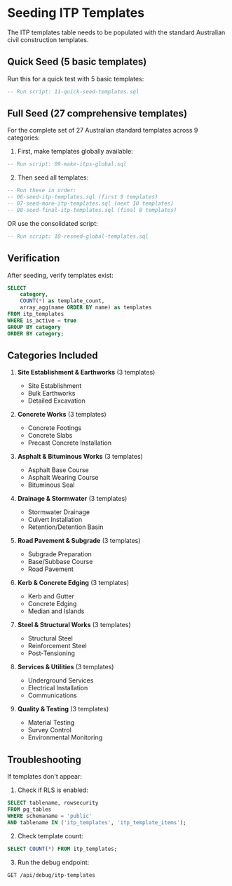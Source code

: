 # Seeding ITP Templates

The ITP templates table needs to be populated with the standard Australian civil construction templates. 

## Quick Seed (5 basic templates)

Run this for a quick test with 5 basic templates:

```sql
-- Run script: 11-quick-seed-templates.sql
```

## Full Seed (27 comprehensive templates)

For the complete set of 27 Australian standard templates across 9 categories:

1. First, make templates globally available:
```sql
-- Run script: 09-make-itps-global.sql
```

2. Then seed all templates:
```sql
-- Run these in order:
-- 06-seed-itp-templates.sql (first 9 templates)
-- 07-seed-more-itp-templates.sql (next 10 templates)  
-- 08-seed-final-itp-templates.sql (final 8 templates)
```

OR use the consolidated script:
```sql
-- Run script: 10-reseed-global-templates.sql
```

## Verification

After seeding, verify templates exist:

```sql
SELECT 
    category,
    COUNT(*) as template_count,
    array_agg(name ORDER BY name) as templates
FROM itp_templates
WHERE is_active = true
GROUP BY category
ORDER BY category;
```

## Categories Included

1. **Site Establishment & Earthworks** (3 templates)
   - Site Establishment
   - Bulk Earthworks
   - Detailed Excavation

2. **Concrete Works** (3 templates)
   - Concrete Footings
   - Concrete Slabs
   - Precast Concrete Installation

3. **Asphalt & Bituminous Works** (3 templates)
   - Asphalt Base Course
   - Asphalt Wearing Course
   - Bituminous Seal

4. **Drainage & Stormwater** (3 templates)
   - Stormwater Drainage
   - Culvert Installation
   - Retention/Detention Basin

5. **Road Pavement & Subgrade** (3 templates)
   - Subgrade Preparation
   - Base/Subbase Course
   - Road Pavement

6. **Kerb & Concrete Edging** (3 templates)
   - Kerb and Gutter
   - Concrete Edging
   - Median and Islands

7. **Steel & Structural Works** (3 templates)
   - Structural Steel
   - Reinforcement Steel
   - Post-Tensioning

8. **Services & Utilities** (3 templates)
   - Underground Services
   - Electrical Installation
   - Communications

9. **Quality & Testing** (3 templates)
   - Material Testing
   - Survey Control
   - Environmental Monitoring

## Troubleshooting

If templates don't appear:

1. Check if RLS is enabled:
```sql
SELECT tablename, rowsecurity 
FROM pg_tables 
WHERE schemaname = 'public' 
AND tablename IN ('itp_templates', 'itp_template_items');
```

2. Check template count:
```sql
SELECT COUNT(*) FROM itp_templates;
```

3. Run the debug endpoint:
```
GET /api/debug/itp-templates
```